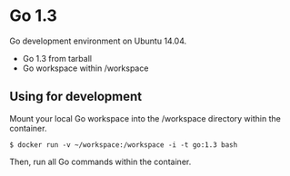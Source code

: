 Go 1.3
======

Go development environment on Ubuntu 14.04.

* Go 1.3 from tarball
* Go workspace within /workspace

Using for development
---------------------

Mount your local Go workspace into the /workspace directory within the container.

    $ docker run -v ~/workspace:/workspace -i -t go:1.3 bash

Then, run all Go commands within the container.
